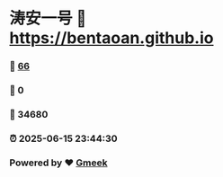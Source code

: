 # 涛安一号 :link: https://bentaoan.github.io 
### :page_facing_up: [66](https://bentaoan.github.io/tag.html) 
### :speech_balloon: 0 
### :hibiscus: 34680 
### :alarm_clock: 2025-06-15 23:44:30 
### Powered by :heart: [Gmeek](https://github.com/Meekdai/Gmeek)
